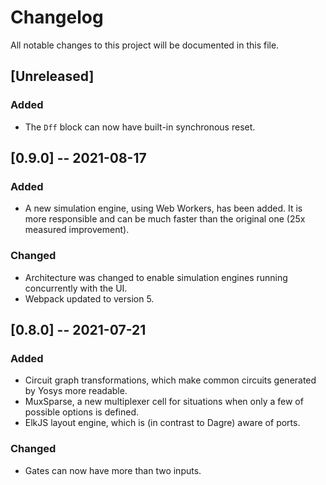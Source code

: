 # Changelog
All notable changes to this project will be documented in this file.

## [Unreleased]

### Added
- The `Dff` block can now have built-in synchronous reset.

## [0.9.0] -- 2021-08-17

### Added
- A new simulation engine, using Web Workers, has been added. It is more responsible and can be much faster than the original one (25x measured improvement).

### Changed
- Architecture was changed to enable simulation engines running concurrently with the UI.
- Webpack updated to version 5.

## [0.8.0] -- 2021-07-21

### Added
- Circuit graph transformations, which make common circuits generated by Yosys more readable.
- MuxSparse, a new multiplexer cell for situations when only a few of possible options is defined.
- ElkJS layout engine, which is (in contrast to Dagre) aware of ports.

### Changed
- Gates can now have more than two inputs.

